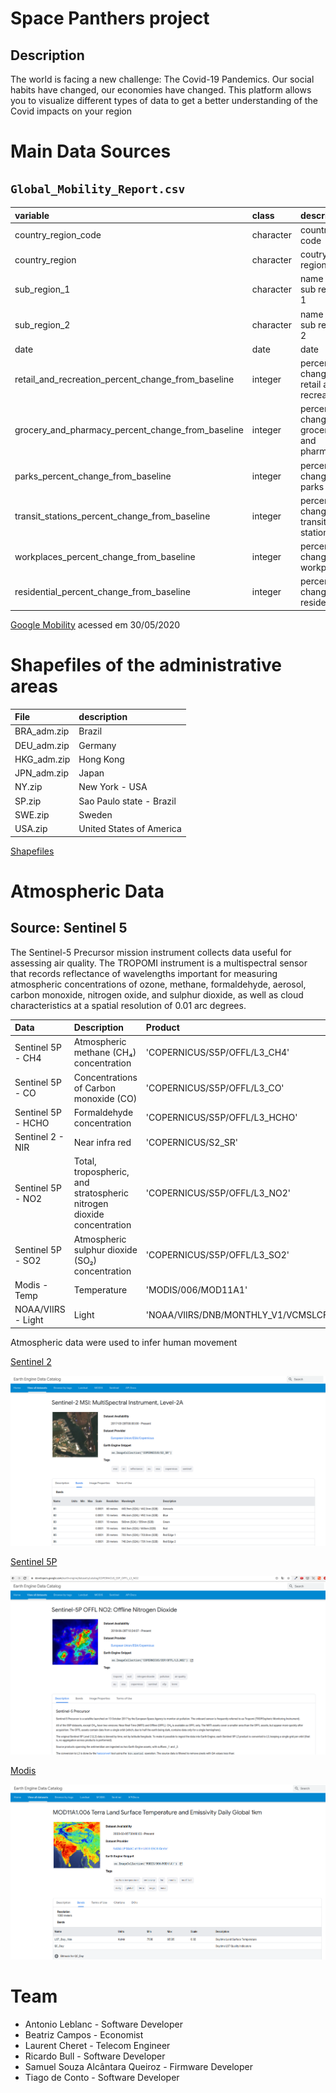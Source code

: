 # Space Panthers project

## Description

The world is facing a new challenge: The Covid-19 Pandemics. Our social habits have changed, our economies have changed. This platform allows you to visualize different types of data to get a better understanding of the Covid impacts on your region

# Main Data Sources

## `Global_Mobility_Report.csv`

|variable                                           |class     |description |
|:--------------------------------------------------|:---------|:-----------|
|country_region_code                                |character | country code |          
|country_region                                     |character | coutry region |
|sub_region_1                                       |character | name of sub region 1 |
|sub_region_2                                       |character | name of sub region 2 |
|date                                               |date      | date |
|retail_and_recreation_percent_change_from_baseline |integer   | percentage change of retail and recreaction |
|grocery_and_pharmacy_percent_change_from_baseline  |integer   | percentage change of grocery and pharmacy |
|parks_percent_change_from_baseline                 |integer   | percentage change of parks |
|transit_stations_percent_change_from_baseline      |integer   | percentage change of transit stations |
|workplaces_percent_change_from_baseline            |integer   | percentage change of workplaces |
|residential_percent_change_from_baseline           |integer   | percentage change of residential |
 
[Google Mobility](https://www.google.com/covid19/mobility/) acessed em 30/05/2020

# Shapefiles of the administrative areas

|File          |description     |
|:-------------|:---------------|
|BRA_adm.zip   | Brazil |
|DEU_adm.zip   | Germany |
|HKG_adm.zip   | Hong Kong |
|JPN_adm.zip   | Japan |
|NY.zip        | New York - USA |
|SP.zip        | Sao Paulo state - Brazil |
|SWE.zip       | Sweden |
|USA.zip       | United States of America |

[Shapefiles](https://www.diva-gis.org/gdata)

# Atmospheric Data

## Source: Sentinel 5

The Sentinel-5 Precursor mission instrument collects data useful for assessing air quality. The TROPOMI instrument is a multispectral sensor that records reflectance of wavelengths important for measuring atmospheric concentrations of ozone, methane, formaldehyde, aerosol, carbon monoxide, nitrogen oxide, and sulphur dioxide, as well as cloud characteristics at a spatial resolution of 0.01 arc degrees.

|Data                |Description     | Product
|:-------------------|:---------------|:------------------------------------- |
| Sentinel 5P - CH4  | Atmospheric methane (CH₄) concentration | 'COPERNICUS/S5P/OFFL/L3_CH4' |
| Sentinel 5P - CO   | Concentrations of Carbon monoxide (CO) |  'COPERNICUS/S5P/OFFL/L3_CO' |
| Sentinel 5P - HCHO | Formaldehyde concentration | 'COPERNICUS/S5P/OFFL/L3_HCHO' | 
| Sentinel 2 - NIR   | Near infra red | 'COPERNICUS/S2_SR' |
| Sentinel 5P - NO2  | Total, tropospheric, and stratospheric nitrogen dioxide concentration |  'COPERNICUS/S5P/OFFL/L3_NO2' |
| Sentinel 5P - SO2  | Atmospheric sulphur dioxide (SO₂) concentration | 'COPERNICUS/S5P/OFFL/L3_SO2' |
| Modis - Temp       | Temperature | 'MODIS/006/MOD11A1' |
| NOAA/VIIRS - Light | Light | 'NOAA/VIIRS/DNB/MONTHLY_V1/VCMSLCFG' |

Atmospheric data were used to infer human movement

[Sentinel 2](https://developers.google.com/earth-engine/datasets/catalog/COPERNICUS_S2_SR)

![sentinel 2](./docs/images/sentinel_2.png)

[Sentinel 5P](https://developers.google.com/earth-engine/datasets/catalog/sentinel-5p)

![sentinel %P](./docs/images/sentinel_5P.png)

[Modis](https://developers.google.com/earth-engine/datasets/catalog/MODIS_006_MOD11A1)

![MODIS](./docs/images/modis.png)

# Team

- Antonio Leblanc - Software Developer
- Beatriz Campos - Economist
- Laurent Cheret - Telecom Engineer
- Ricardo Bull - Software Developer
- Samuel Souza Alcântara Queiroz - Firmware Developer
- Tiago de Conto - Software Developer
